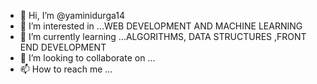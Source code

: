 - 👋 Hi, I’m @yaminidurga14 
- 👀 I’m interested in ...WEB DEVELOPMENT AND MACHINE LEARNING
- 🌱 I’m currently learning ...ALGORITHMS, DATA STRUCTURES ,FRONT END DEVELOPMENT
- 💞️ I’m looking to collaborate on ...
- 📫 How to reach me ...

<!---
yaminidurga14/yaminidurga14 is a ✨ special ✨ repository because its `README.md` (this file) appears on your GitHub profile.
You can click the Preview link to take a look at your changes.
--->
